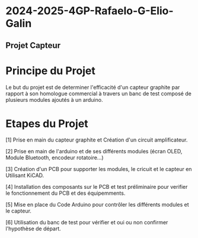 # 2024-2025-4GP-Rafaelo-G-Elio-Galin

## Projet Capteur

# Principe du Projet
Le but du projet est de determiner l'efficacité d'un capteur graphite par rapport à son homologue commercial à travers un banc de test composé de plusieurs modules ajoutés à un arduino.

# Etapes du Projet
[1] Prise en main du capteur graphite et Création d'un circuit amplificateur.

[2] Prise en main de l'arduino et de ses différents modules (écran OLED, Module Bluetooth, encodeur rotatoire...)

[3] Création d'un PCB pour supporter les modules, le cricuit et le capteur en Utilisant KiCAD.

[4] Installation des composants sur le PCB et test préliminaire pour verifier le fonctionnement du PCB et des équipemments.

[5] Mise en place du Code Arduino pour contrôler les différents modules et le capteur.

[6] Utilisation du banc de test pour vérifier et oui ou non confirmer l'hypothèse de départ.

